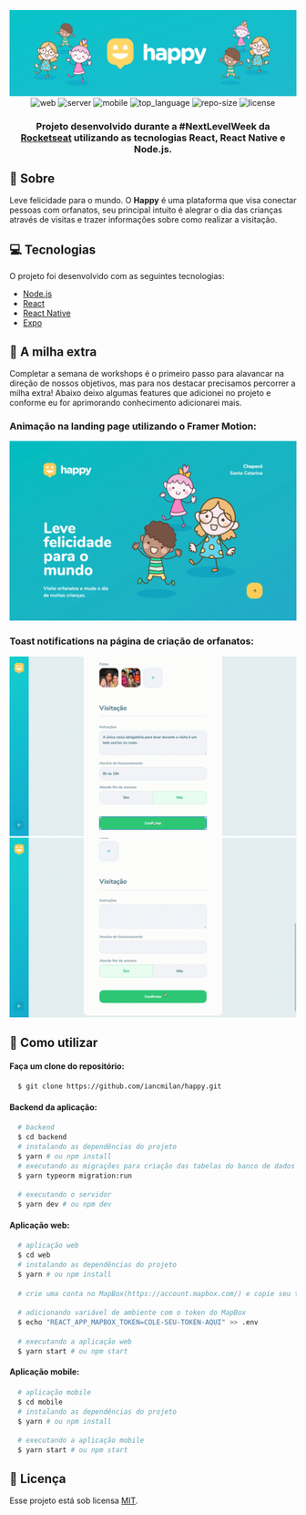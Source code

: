 <div align="center">

![Project Image](.github/happy.png)
![web] ![server] ![mobile] ![top_language] ![repo-size] ![license]

### Projeto desenvolvido durante a #NextLevelWeek da [Rocketseat] utilizando as tecnologias **React**, **React Native** e **Node.js**.

</div>

## :bookmark: Sobre

Leve felicidade para o mundo. O **Happy** é uma plataforma que visa conectar pessoas com orfanatos, seu principal intuito é alegrar o dia das crianças através de visitas e trazer informações sobre como realizar a visitação.


## :computer: Tecnologias

O projeto foi desenvolvido com as seguintes tecnologias:

- [Node.js](https://nodejs.org/en/)
- [React](https://reactjs.org)
- [React Native](https://facebook.github.io/react-native/)
- [Expo](https://expo.io/)

## :rocket: A milha extra

Completar a semana de workshops é o primeiro passo para alavancar na direção de nossos objetivos, mas para nos destacar precisamos percorrer a milha extra! Abaixo deixo algumas features que adicionei no projeto e conforme eu for aprimorando conhecimento adicionarei mais.

### Animação na landing page utilizando o Framer Motion:

![Landing](.github/landing.gif)

### Toast notifications na página de criação de orfanatos:

![Success](.github/success.gif)
![Error](.github/error.gif)

### 

## :wrench: Como utilizar

#### Faça um clone do repositório:

```sh
  $ git clone https://github.com/iancmilan/happy.git
```

#### Backend da aplicação:

```sh
  # backend
  $ cd backend
  # instalando as dependências do projeto
  $ yarn # ou npm install
  # executando as migrações para criação das tabelas do banco de dados
  $ yarn typeorm migration:run

  # executando o servidor
  $ yarn dev # ou npm dev
```
#### Aplicação web:
```sh
  # aplicação web
  $ cd web
  # instalando as dependências do projeto
  $ yarn # ou npm install
  
  # crie uma conta no MapBox(https://account.mapbox.com/) e copie seu token
  
  # adicionando variável de ambiente com o token do MapBox
  $ echo "REACT_APP_MAPBOX_TOKEN=COLE-SEU-TOKEN-AQUI" >> .env

  # executando a aplicação web
  $ yarn start # ou npm start
```
#### Aplicação mobile:
```sh
  # aplicação mobile
  $ cd mobile
  # instalando as dependências do projeto
  $ yarn # ou npm install

  # executando a aplicação mobile
  $ yarn start # ou npm start
```
## :memo: Licença

Esse projeto está sob licensa [MIT](LICENSE).

<!-- Links -->
[Rocketseat]: https://rocketseat.com.br/

<!-- Bagdes -->
[web]: https://img.shields.io/badge/web-React-16bfcb?style=flat-square&labelColor=121214
[server]: https://img.shields.io/badge/server-Node.js-16bfcb?style=flat-square&labelColor=121214
[mobile]: https://img.shields.io/badge/mobile-React%20Native-16bfcb?style=flat-square&labelColor=121214
[top_language]: https://img.shields.io/github/languages/top/iancmilan/happy?style=flat-square&color=16bfcb&labelColor=121214
[license]: https://img.shields.io/github/license/iancmilan/happy?style=flat-square&color=16bfcb&labelColor=121214
[repo-size]: https://img.shields.io/github/repo-size/iancmilan/happy?style=flat-square&color=16bfcb&labelColor=121214
